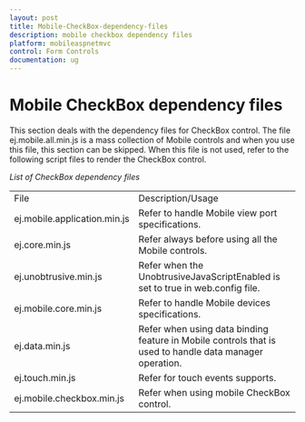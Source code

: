 ```yaml
---
layout: post
title: Mobile-CheckBox-dependency-files
description: mobile checkbox dependency files
platform: mobileaspnetmvc
control: Form Controls
documentation: ug
---
```


# Mobile CheckBox dependency files

This section deals with the dependency files for CheckBox control. The file ej.mobile.all.min.js is a mass collection of Mobile controls and when you use this file, this section can be skipped. When this file is not used, refer to the following script files to render the CheckBox control.

_List of CheckBox dependency files_

<table>
<tr>
<td>
File</td><td>
Description/Usage</td></tr>
<tr>
<td>
ej.mobile.application.min.js</td><td>
Refer to handle Mobile view port specifications.</td></tr>
<tr>
<td>
ej.core.min.js</td><td>
Refer always before using all the Mobile controls.</td></tr>
<tr>
<td>
ej.unobtrusive.min.js</td><td>
Refer when the UnobtrusiveJavaScriptEnabled is set to true in web.config file.</td></tr>
<tr>
<td>
ej.mobile.core.min.js</td><td>
Refer to handle Mobile devices specifications.</td></tr>
<tr>
<td>
ej.data.min.js</td><td>
Refer when using data binding feature in Mobile controls that is used to handle data manager operation.</td></tr>
<tr>
<td>
ej.touch.min.js</td><td>
Refer for touch events supports.</td></tr>
<tr>
<td>
ej.mobile.checkbox.min.js</td><td>
Refer when using mobile CheckBox control.</td></tr>
</table>



